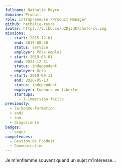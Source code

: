 ```yaml
---
fullname: Nathalie Reyre
domaine: Produit
role: Intrapreneuse /Product Manager
github: nathalie-reyre
avatar: https://i.ibb.co/p2DjJdK/photo-cv.png
missions:
  - start: 2015-12-01
    end: 2019-08-30
    status: service
    employer: Pôle emploi
  - start: 2019-05-01
    end: 2024-12-31
    status: independent
    employer: Octo
  - start: 2019-09-11
    end: 2020-05-13
    status: independent
    employer: Codeurs en liberté
    startups:
      - l-immersion-facile
previously:
  - la-bonne-formation
  - andi
  - snu
  - diagoriente
badges:
  - segur
competences:
  - Gestion de Produit
  - Communication
---
```

Je m'enflamme souvent quand un sujet m'intéresse...